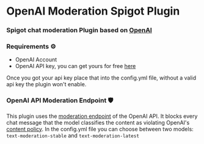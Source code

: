 # OpenAI Moderation Spigot Plugin
### Spigot chat moderation Plugin based on [OpenAI](https://openai.com/)

### Requirements ⚙️
- OpenAI Account
- OpenAI API key, you can get yours for free [here](https://beta.openai.com/account/api-keys)

Once you got your api key place that into the config.yml file,
without a valid api key the plugin won't enable.

### OpenAI API Moderation Endpoint 🛡️
This plugin uses the [moderation endpoint](https://beta.openai.com/docs/guides/moderation/overview)
of the OpenAI API. It blocks every chat message that the model classifies the content as violating OpenAI's [content policy](https://beta.openai.com/docs/usage-policies/content-policy).
In the config.yml file you can choose between two models: `text-moderation-stable` and `text-moderation-latest`

